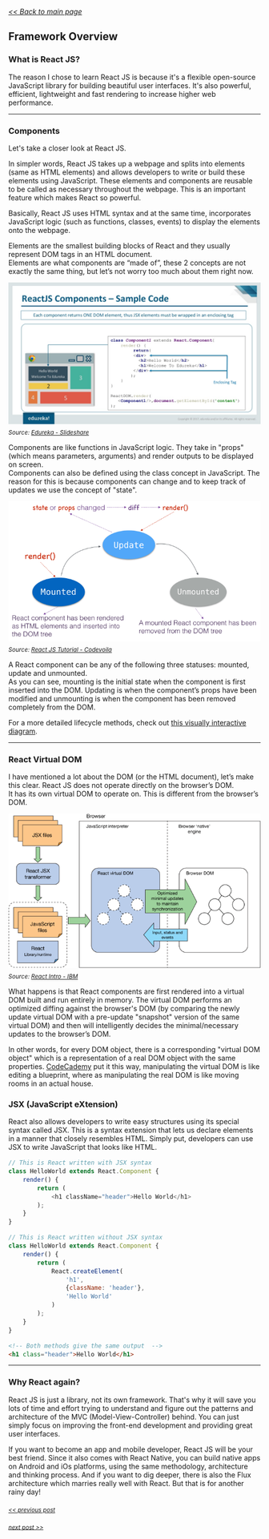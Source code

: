 _[<< Back to main page](https://maggievu.github.io/learning-reactjs/)_

## Framework Overview

### What is React JS?
The reason I chose to learn React JS is because it's a flexible open-source JavaScript library for building beautiful user interfaces. It's also powerful, efficient, lightweight and fast rendering to increase higher web performance.

<hr>

### Components
Let's take a closer look at React JS.

In simpler words, React JS takes up a webpage and splits into elements (same as HTML elements) and allows developers to write or build these elements using JavaScript. These elements and components are reusable to be called as necessary throughout the webpage. This is an important feature which makes React so powerful.

Basically, React JS uses HTML syntax and at the same time, incorporates JavaScript logic (such as functions, classes, events) to display the elements onto the webpage.

Elements are the smallest building blocks of React and they usually represent DOM tags in an HTML document.  
Elements are what components are “made of”, these 2 concepts are not exactly the same thing, but let’s not worry too much about them right now.

![React Components](../assets/images/week-09-17/components.jpg "React Components - Edureka by Slideshare")
_<sub>Source: [Edureka - Slideshare](https://www.slideshare.net/EdurekaIN/react-components-lifecycle-react-tutorial-for-beginners-reactjs-training-edureka)</sub>_

Components are like functions in JavaScript logic. They take in "props" (which means parameters, arguments) and render outputs to be displayed on screen.  
Components can also be defined using the class concept in JavaScript. The reason for this is because components can change and to keep track of updates we use the concept of "state".

![States and Lifecycle](../assets/images/week-09-17/lifecycle.png "States and Lifecycle - Codevoila")
_<sub>Source: [React JS Tutorial - Codevoila](https://www.codevoila.com/post/57/reactjs-tutorial-react-component-lifecycle)</sub>_

A React component can be any of the following three statuses: mounted, update and unmounted.  
As you can see, mounting is the initial state when the component is first inserted into the DOM. Updating is when the component’s props have been modified and unmounting is when the component has been removed completely from the DOM.

For a more detailed lifecycle methods, check out [this visually interactive diagram](http://projects.wojtekmaj.pl/react-lifecycle-methods-diagram/).

<hr>

### React Virtual DOM

I have mentioned a lot about the DOM (or the HTML document), let’s make this clear. React JS does not operate directly on the browser’s DOM.  
It has its own virtual DOM to operate on. This is different from the browser’s DOM.

![React Virtual DOM](../assets/images/week-09-17/operations.png "React Virtual DOM - IBM")
_<sub>Source: [React Intro - IBM](https://www.ibm.com/developerworks/library/wa-react-intro/index.html)</sub>_

What happens is that React components are first rendered into a virtual DOM built and run entirely in memory. The virtual DOM performs an optimized diffing against the browser's DOM (by comparing the newly update virtual DOM with a pre-update "snapshot" version of the same virtual DOM) and then will intelligently decides the minimal/necessary updates to the browser’s DOM.

In other words, for every DOM object, there is a corresponding "virtual DOM object" which is a representation of a real DOM object with the same properties. [CodeCademy](https://www.codecademy.com/articles/react-virtual-dom) put it this way, manipulating the virtual DOM is like editing a blueprint, where as manipulating the real DOM is like moving rooms in an actual house.



### JSX (JavaScript eXtension)

React also allows developers to write easy structures using its special syntax called JSX. This is a syntax extension that lets us declare elements in a manner that closely resembles HTML. Simply put, developers can use JSX to write JavaScript that looks like HTML.

```js
// This is React written with JSX syntax
class HelloWorld extends React.Component {
    render() {
        return (
            <h1 className="header">Hello World</h1>
        );
    }
}
```

```js
// This is React written without JSX syntax
class HelloWorld extends React.Component {
    render() {
        return (
            React.createElement(
                'h1',
                {className: 'header'},
                'Hello World'
            )
        );
    }
}
```

```html
<!-- Both methods give the same output  -->
<h1 class="header">Hello World</h1>
```

<hr>

### Why React again?

React JS is just a library, not its own framework. That's why it will save you lots of time and effort trying to understand and figure out the patterns and architecture of the MVC (Model-View-Controller) behind. You can just simply focus on improving the front-end development and providing great user interfaces.

If you want to become an app and mobile developer, React JS will be your best friend. Since it also comes with React Native, you can build native apps on Android and iOs platforms, using the same methodology, architecture and thinking process. And if you want to dig deeper, there is also the Flux architecture which marries really well with React. But that is for another rainy day!

_<sub>[<< previous post](week-09-10)</sub>_

_<sub>[next post >>](week-09-17-02)</sub>_
